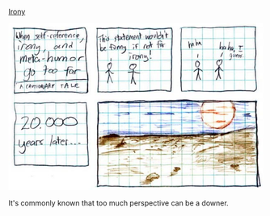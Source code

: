 [Irony](https://xkcd.com/6)

![Irony](./random_comic.png)

It's commonly known that too much perspective can be a downer.

